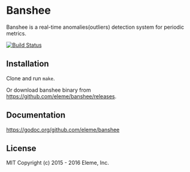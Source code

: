 Banshee
=======

Banshee is a real-time anomalies(outliers) detection system for periodic
metrics.

[![Build Status](https://travis-ci.org/eleme/banshee.svg?branch=master)](https://travis-ci.org/eleme/banshee)

Installation
-------------

Clone and run `make`.

Or download banshee binary from https://github.com/eleme/banshee/releases.

Documentation
--------------

https://godoc.org/github.com/eleme/banshee

License
-------

MIT Copyright (c) 2015 - 2016 Eleme, Inc.
